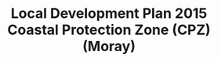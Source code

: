 ---
schema: default
title: Local Development Plan 2015 Coastal Protection Zone (CPZ) (Moray)
organization: Moray Council
notes: The Local Development Plan 2015 was superseded by the Local Development Plan 2020 on 27 July 2020.The objective of the designation is to protect and enhance the Moray coast for its landscape, nature conservation, recreation and tourism benefits. The undeveloped coastline is protected through identification of a Coastal Protection Zone (CPZ) within which only certain types of development will be acceptable.
resources:

  - name: Local Development Plan 2015 Coastal Protection Zone (CPZ) (Moray) FEATURE LAYER
  - url: 
  - format: FEATURE LAYER

license: 
category:

  - Planning

  - Environment

  - Open Data


  - 

maintainer: Tim Wisniewski
maintainer_email: tim@timwis.com
---